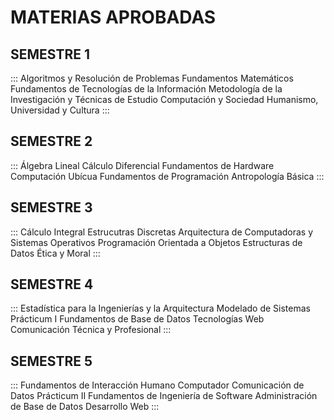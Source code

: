 # MATERIAS APROBADAS

## SEMESTRE 1
:::
Algoritmos y Resolución de Problemas
Fundamentos Matemáticos
Fundamentos de Tecnologías de la Información
Metodología de la Investigación y Técnicas de Estudio
Computación y Sociedad
Humanismo, Universidad y Cultura
:::
## SEMESTRE 2
:::
Álgebra Lineal
Cálculo Diferencial
Fundamentos de Hardware
Computación Ubícua
Fundamentos de Programación
Antropología Básica
:::
## SEMESTRE 3
:::
Cálculo Integral
Estrucutras Discretas
Arquitectura de Computadoras y Sistemas Operativos
Programación Orientada a Objetos
Estructuras de Datos
Ética y Moral
:::
## SEMESTRE 4
:::
Estadística para la Ingenierías y la Arquitectura
Modelado de Sistemas
Prácticum I
Fundamentos de Base de Datos
Tecnologías Web
Comunicación Técnica y Profesional
:::
## SEMESTRE 5
:::
Fundamentos de Interacción Humano Computador
Comunicación de Datos
Prácticum II
Fundamentos de Ingeniería de Software
Administración de Base de Datos
Desarrollo Web
:::
